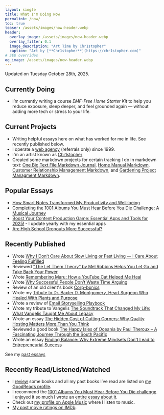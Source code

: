 ```yaml
---
layout: single
title: What I'm Doing Now
permalink: /now/
toc: true
teaser: /assets/images/now-header.webp
header:
  overlay_image: /assets/images/now-header.webp
  overlay_filter: 0.1
  image_description: "Art Time by Chr1stopher"
  caption: "Art by [**Chr1stopher**](https://chr1stopher.com)"
# SEO overrides
og_image: /assets/images/now-header.webp
---
```

Updated on Tuesday October 28th, 2025.

## Currently Doing
- I’m currently writing a course _EMF-Free Home Starter Kit_ to help you reduce exposure, sleep deeper, and feel grounded again — without adding more tech or stress to your life.

## Current Projects
- Writing helpful essays here on what has worked for me in life. See recently published below.
- I operate a [web agency](/whodefinesyou) (referrals only) since 1999.
- I'm an artist known as [Chr1stopher](/chr1stopher)
- Created some markdown projects for certain tracking I do in markdown text: [One Big Text File Markdown Journal](/obtf), [Home Manual Markdown](/home-manual), [Customer Relationship Management Markdown](/crm), and [Gardening Project Managment Markdown](/gardening).

## Popular Essays
- [How Smart Notes Transformed My Productivity and Well-being](/smart-notes/)
- [Completing the 1001 Albums You Must Hear Before You Die Challenge: A Musical Journey](/1001-albums/)
- [Boost Your Content Production Game: Essential Apps and Tools for 2025!](/workflow/) - I update yearly with my essential apps
- [Are High School Dropouts More Successful?](/high-school-dropouts-are-more-successful/)

## Recently Published
- Wrote [Why I Don’t Care About Slow Living or Fast Living — I Care About Feeling Fulfilled](https://christophersherrod.com/fulfilled-not-fast-or-slow/)
- Reviewed ["The Let Them Theory” by Mel Robbins Helps You Let Go and Take Back Your Power](/let-them-theory-mel-robbins-review/)
- Wrote [Remembering Maru: How a YouTube Cat Helped Me Heal](https://christophersherrod.com/maru/)
- Wrote [Why Successful People Don’t Waste Time Arguing](https://christophersherrod.com/arguing/)
- Review of an old client's book [Corp-bonics](/corp-bonics/)
- Wrote my [Tribute to Dr. Baxter D. Montgomery, Heart Surgeon Who Healed With Plants and Purpose](/montgomery/)
- Wrote a review of [Email Storyselling Playbook](/email-storyselling/)
- Wrote my tribute to Vangelis [The Soundtrack That Changed My Life: What Vangelis Taught Me About Legacy](/vangelis)
- Wrote an essay [The Hidden Cost of Cutting Corners: Why Quality Hosting Matters More Than You Think](/why-good-hosting-matters/)
- Reviewed a good book [The Happy Isles of Oceania by Paul Theroux – A Fascinating Journey Through the South Pacific]("/happy-isles-of-oceania/)
- Wrote an essay [Finding Balance: Why Extreme Mindsets Don't Lead to Entrepreneurial Success](/finding-balance/)

See my [past essays](/categories/)

## Recently Read/Listened/Watched
- I [review](/categories/#reviews) some books and all my past books I’ve read are listed on [my GoodReads profile](https://www.goodreads.com/christophersherrod).
- I recommend the [1001 Albums You Must Hear Before You Die challenge](https://1001albumsgenerator.com/shares/6093ff2a336e5a7f8b50c476). I enjoyed it so much I wrote an [entire essay about it](/1001-albums/).
- Check out [my profile on Apple Music](https://music.apple.com/profile/clsherrod) where I listen to music.
- [My past movie ratings on IMDb](https://www.imdb.com/user/ur119282955/ratings).